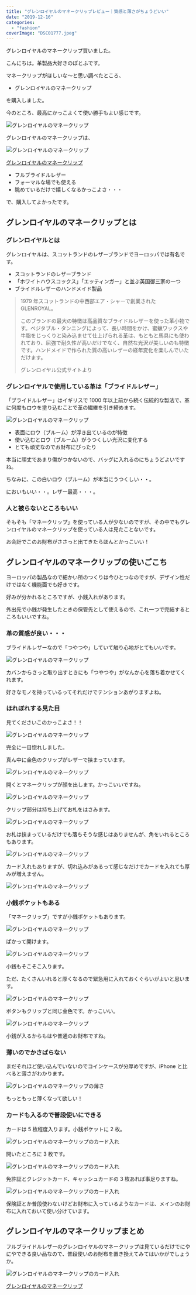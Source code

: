 ```yaml
---
title: "グレンロイヤルのマネークリップレビュー｜質感と薄さがちょうどいい"
date: "2019-12-16"
categories:
  - "fashion"
coverImage: "DSC01777.jpeg"
---
```


グレンロイヤルのマネークリップ買いました。

こんにちは。革製品大好きのぽとふです。

マネークリップがほしいな～と思い調べたところ、

- グレンロイヤルのマネークリップ

を購入しました。

今のところ、最高にかっこよくて使い勝手もよい感じです。

![グレンロイヤルのマネークリップ](images/DSC01776.jpeg)

グレンロイヤルのマネークリップは、

![グレンロイヤルのマネークリップ](images/DSC01763.jpeg)

[グレンロイヤルのマネークリップ](https://amzn.to/36iH3Vv)

- フルブライドルレザー
- フォーマルな場でも使える
- 眺めているだけで嬉しくなるかっこよさ・・・

で、購入してよかったです。

## グレンロイヤルのマネークリップとは

### グレンロイヤルとは

グレンロイヤルは、スコットランドのレザーブランドでヨーロッパでは有名です。

- スコットランドのレザーブランド
- 「ホワイトハウスコックス」「エッティンガー」と並ぶ英国御三家の一つ
- ブライドルレザーのハンドメイド製品

> 1979 年スコットランドの中西部エア・シャーで創業された GLENROYAL。
>
> このブランドの最大の特徴は高品質なブライドルレザーを使った革小物です。ベジタブル・タンニングによって、長い時間をかけ、蜜蝋ワックスや牛脂をじっくりと染み込ませて仕上げられる革は、もともと馬具にも使われており、屈強で耐久性が高いだけでなく、自然な光沢が美しいのも特徴です。ハンドメイドで作られた質の高いレザーの経年変化を楽しんでいただけます。
>
> グレンロイヤル公式サイトより

### グレンロイヤルで使用している革は「ブライドルレザー」

「ブライドルレザー」はイギリスで 1000 年以上前から続く伝統的な製法で、革に何度もロウを塗り込むことで革の繊維を引き締めます。

![グレンロイヤルのマネークリップ](images/DSC01767.jpeg)

- 表面にロウ（ブルーム）が浮き出ているのが特徴
- 使い込むとロウ（ブルーム）がうつくしい光沢に変化する
- とても頑丈なのでお財布にぴったり

本当に頑丈であまり傷がつかないので、バッグに入れるのにちょうどよいですね。

ちなみに、この白いロウ（ブルーム）が本当にうつくしい・・。

においもいい・・。レザー最高・・・。

### 人と被らないところもいい

そもそも「マネークリップ」を使っている人が少ないのですが、その中でもグレンロイヤルのマネークリップを使っている人は見たことないです。

お会計でこのお財布がささっと出てきたらほんとかっこいい！

## グレンロイヤルのマネークリップの使いごこち

ヨーロッパの製品なので細かい所のつくりは今ひとつなのですが、デザイン性だけではなく機能面でも好きです。

好みが分かれるところですが、小銭入れがあります。

外出先で小銭が発生したときの保管先として使えるので、これ一つで完結するところもいいですね。

### 革の質感が良い・・・

ブライドルレザーなので「つやつや」していて触り心地がとてもいいです。

![グレンロイヤルのマネークリップ](images/DSC01779.jpeg)

カバンからさっと取り出すときにも「つやつや」がなんか心を落ち着かせてくれます。

好きなモノを持っているってそれだけでテンションあがりますよね。

### ほれぼれする見た目

見てくださいこのかっこよさ！！

![グレンロイヤルのマネークリップ](images/DSC01764.jpeg)

完全に一目惚れしました。

真ん中に金色のクリップがレザーで挟まっています。

![グレンロイヤルのマネークリップ](images/DSC01765.jpeg)

開くとマネークリップが顔を出します。かっこいいですね。

![グレンロイヤルのマネークリップ](images/DSC01766.jpeg)

クリップ部分は持ち上げてお札をはさみます。

![グレンロイヤルのマネークリップ](images/DSC01769.jpeg)

お札は挟まっているだけでも落ちそうな感じはありませんが、角をいれるところもあります。

![グレンロイヤルのマネークリップ](images/DSC01768.jpeg)

カード入れもありますが、切れ込みがあるって感じなだけでカードを入れても厚みが増えません。

![グレンロイヤルのマネークリップ](images/DSC01767.jpeg)

### 小銭ポケットもある

「マネークリップ」ですが小銭ポケットもあります。

![グレンロイヤルのマネークリップ](images/DSC01778.jpeg)

ぱかって開けます。

![グレンロイヤルのマネークリップ](images/DSC01771.jpeg)

小銭もそこそこ入ります。

ただ、たくさんいれると厚くなるので緊急用に入れておくぐらいがよいと思います。

![グレンロイヤルのマネークリップ](images/DSC01772.jpeg)

ボタンもクリップと同じ金色です。かっこいい。

![グレンロイヤルのマネークリップ](images/DSC01770.jpeg)

小銭が入るからもはや普通のお財布ですね。

### 薄いのでかさばらない

まだそれほど使い込んでいないのでコインケースが分厚めですが、iPhone と比べると薄さがわかります。

![グレンロイヤルのマネークリップの薄さ](images/DSC01781.jpeg)

もっともっと薄くなって欲しい！

### カードも入るので普段使いにできる

カードは 5 枚程度入ります。小銭ポケットに 2 枚。

![グレンロイヤルのマネークリップのカード入れ](images/DSC01773.jpeg)

開いたところに 3 枚です。

![グレンロイヤルのマネークリップのカード入れ](images/DSC01767.jpeg)

免許証とクレジットカード、キャッシュカードの 3 枚あれば事足りますね。

![グレンロイヤルのマネークリップのカード入れ](images/DSC01783.jpeg)

保険証とか普段使わないけどお財布に入っているようなカードは、メインのお財布に入れておいて使い分けています。

## グレンロイヤルのマネークリップまとめ

フルブライドルレザーのグレンロイヤルのマネークリップは見ているだけでにやにやできる良い品なので、普段使いのお財布を置き換えてみてはいかがでしょうか。

![グレンロイヤルのマネークリップのカード入れ](images/DSC01784.jpeg)

[グレンロイヤルのマネークリップ](https://amzn.to/36iH3Vv)
